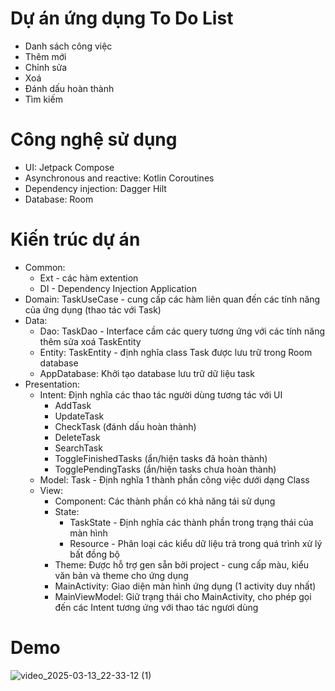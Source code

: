 # Dự án ứng dụng To Do List
- Danh sách công việc
- Thêm mới
- Chỉnh sửa
- Xoá
- Đánh dấu hoàn thành
- Tìm kiếm
# Công nghệ sử dụng
- UI: Jetpack Compose
- Asynchronous and reactive: Kotlin Coroutines
- Dependency injection: Dagger Hilt
- Database: Room
# Kiến trúc dự án
- Common:
  - Ext - các hàm extention
  - DI - Dependency Injection Application
- Domain: TaskUseCase - cung cấp các hàm liên quan đến các tính năng của ứng dụng (thao tác với Task)
- Data:
  - Dao: TaskDao - Interface cầm các query tương ứng với các tính năng thêm sửa xoá TaskEntity
  - Entity: TaskEntity - định nghĩa class Task được lưu trữ trong Room database
  - AppDatabase: Khởi tạo database lưu trữ dữ liệu task
- Presentation:
  - Intent: Định nghĩa các thao tác người dùng tương tác với UI
    -  AddTask
    -  UpdateTask
    -  CheckTask (đánh dấu hoàn thành)
    -  DeleteTask
    -  SearchTask
    -  ToggleFinishedTasks (ẩn/hiện tasks đã hoàn thành)
    -  TogglePendingTasks (ẩn/hiện tasks chưa hoàn thành)
  - Model: Task - Định nghĩa 1 thành phần công việc dưới dạng Class
  - View:
    - Component: Các thành phần có khả năng tái sử dụng
    - State:
      - TaskState - Định nghĩa các thành phần trong trạng thái của màn hình
      - Resource - Phân loại các kiểu dữ liệu trả trong quá trình xử lý bất đồng bộ
    - Theme: Được hỗ trợ gen sẵn bởi project - cung cấp màu, kiểu văn bản và theme cho ứng dụng
    - MainActivity: Giao diện màn hình ứng dụng (1 activity duy nhất)
    - MainViewModel: Giữ trạng thái cho MainActivity, cho phép gọi đến các Intent tương ứng với thao tác ngươi dùng
# Demo

![video_2025-03-13_22-33-12 (1)](https://github.com/user-attachments/assets/20ae3311-6b24-46b5-b3b0-f626b36173d3)

